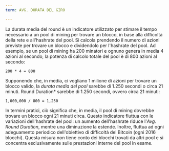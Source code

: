 ```yaml
---
term: AVG. DURATA DEL GIRO

---
```

La durata media del round è un indicatore utilizzato per stimare il tempo necessario a un pool di mining per trovare un blocco, in base alla difficoltà della rete e all'hashrate del pool. Si calcola prendendo il numero di azioni previste per trovare un blocco e dividendolo per l'hashrate del pool. Ad esempio, se un pool di mining ha 200 minatori e ognuno genera in media 4 azioni al secondo, la potenza di calcolo totale del pool è di 800 azioni al secondo:

```text
200 * 4 = 800
```

Supponendo che, in media, ci vogliano 1 milione di azioni per trovare un blocco valido, la *durata media del pool* sarebbe di 1.250 secondi o circa 21 minuti. Round Duration* sarebbe di 1.250 secondi, ovvero circa 21 minuti:

```text
1,000,000 / 800 = 1,250
```

In termini pratici, ciò significa che, in media, il pool di mining dovrebbe trovare un blocco ogni 21 minuti circa. Questo indicatore fluttua con le variazioni dell'hashrate del pool: un aumento dell'hashrate riduce l'*Avg. Round Duration*, mentre una diminuzione la estende. Inoltre, fluttua ad ogni adeguamento periodico dell'obiettivo di difficoltà del Bitcoin (ogni 2016 blocchi). Questa misura non tiene conto dei blocchi trovati da altri pool e si concentra esclusivamente sulle prestazioni interne del pool in esame.